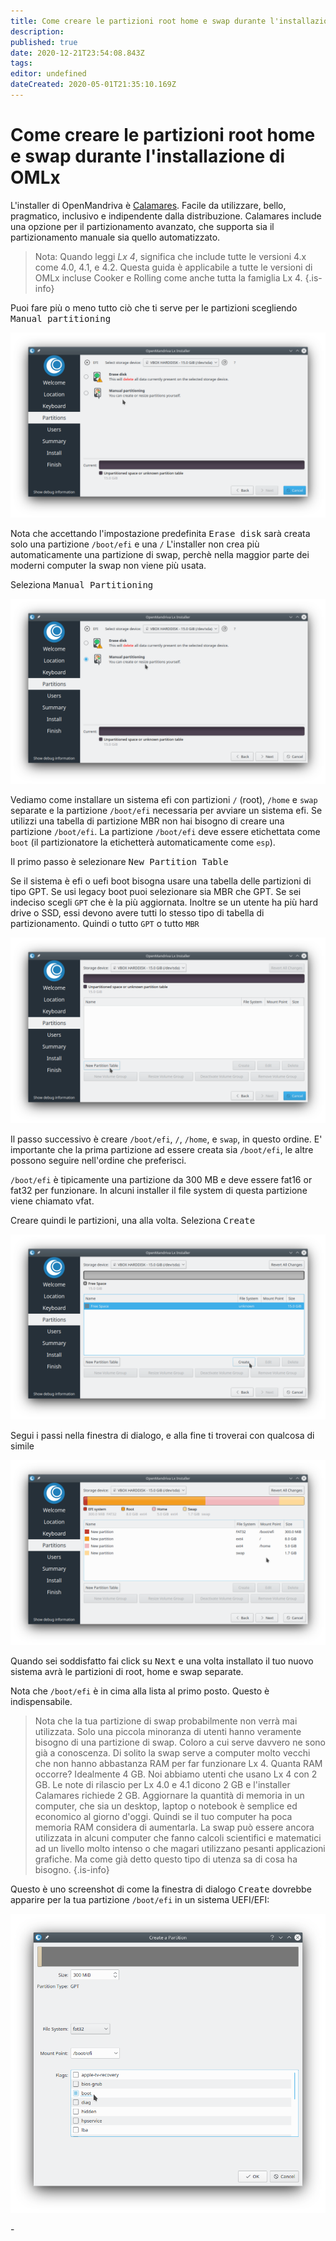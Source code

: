 ```yaml
---
title: Come creare le partizioni root home e swap durante l'installazione di OMLx
description: 
published: true
date: 2020-12-21T23:54:08.843Z
tags: 
editor: undefined
dateCreated: 2020-05-01T21:35:10.169Z
---
```


# Come creare le partizioni root home e swap durante l'installazione di OMLx

L'installer di OpenMandriva è  [Calamares](http://calamares.io/).
Facile da utilizzare, bello, pragmatico, inclusivo e  indipendente dalla distribuzione.
Calamares include una opzione per il partizionamento avanzato, che supporta sia il partizionamento manuale sia quello automatizzato.

> Nota: Quando leggi *Lx 4*, significa che include tutte le versioni 4.x come 4.0, 4.1, e 4.2. Questa guida è applicabile a tutte le versioni di OMLx incluse Cooker e Rolling come anche tutta la famiglia Lx 4.
{.is-info}

Puoi fare più o meno tutto ciò che ti serve per le partizioni scegliendo <kbd>Manual partitioning</kbd>

![root-home-swap-01.png](/images/root-home-swap-01.png)

Nota che accettando l'impostazione predefinita <kbd>Erase disk</kbd> sarà creata solo una partizione `/boot/efi` e una `/`
L'installer non crea più automaticamente una partizione di swap, perchè nella maggior parte dei moderni computer la swap non viene più usata.

Seleziona <kbd>Manual Partitioning</kbd>

![root-home-swap-02.png](/images/root-home-swap-02.png)

Vediamo come installare un sistema efi con partizioni `/` (root), `/home` e `swap` separate e la partizione `/boot/efi` necessaria per avviare un sistema efi. Se utilizzi una tabella di partizione MBR non hai bisogno di creare una partizione `/boot/efi`.
La partizione `/boot/efi` deve essere etichettata come `boot` (il partizionatore la etichetterà automaticamente come `esp`).

Il primo passo è selezionare <kbd>New Partition Table</kbd>

Se il sistema è efi o uefi boot bisogna usare una tabella delle partizioni di tipo GPT.
Se usi legacy boot puoi selezionare sia MBR che GPT. Se sei indeciso scegli `GPT` che è la più aggiornata. Inoltre se un utente ha più hard drive o SSD, essi devono avere tutti lo stesso tipo di tabella di partizionamento. Quindi o tutto `GPT` o tutto `MBR`

![root-home-swap-03.png](/images/root-home-swap-03.png)

Il passo successivo è creare `/boot/efi`, `/`, `/home`, e `swap`, in questo ordine.
E' importante che la prima partizione ad essere creata sia `/boot/efi`, le altre possono seguire nell'ordine che preferisci.

`/boot/efi` è tipicamente una partizione da 300 MB e deve essere fat16 or fat32 per funzionare. In alcuni installer il file system di questa partizione viene chiamato vfat.

Creare quindi le partizioni, una alla volta.
Seleziona <kbd>Create</kbd>

![root-home-swap-04.png](/images/root-home-swap-04.png)

Segui i passi nella finestra di dialogo, e alla fine ti troverai con qualcosa di simile

![root-home-swap-06.png](/images/root-home-swap-06.png)

Quando sei soddisfatto fai click su <kbd>Next</kbd> e una volta installato il tuo nuovo sistema avrà le partizioni di root, home e swap separate.

Nota che `/boot/efi` è in cima alla lista al primo posto. Questo è indispensabile.

> Nota che la tua partizione di swap probabilmente non verrà mai utilizzata. Solo una piccola minoranza di utenti hanno veramente bisogno di una partizione di swap. Coloro a cui serve davvero ne sono già a conoscenza. Di solito la swap serve a computer molto vecchi che non hanno abbastanza RAM per far funzionare Lx 4.
Quanta RAM occorre? Idealmente 4 GB. Noi abbiamo utenti che usano Lx 4 con 2 GB. Le note di rilascio per Lx 4.0 e 4.1 dicono 2 GB e l'installer Calamares richiede 2 GB.  Aggiornare la quantità di memoria in un computer, che sia un desktop, laptop o notebook è semplice ed economico al giorno d'oggi. Quindi se il tuo computer ha poca memoria RAM considera di aumentarla.
La swap può essere ancora utilizzata in alcuni computer che fanno calcoli scientifici e matematici ad un livello molto intenso o che magari utilizzano pesanti applicazioni grafiche. Ma come già detto questo tipo di utenza sa di cosa ha bisogno.
{.is-info}

Questo è uno screenshot di come la finestra di dialogo <kbd>Create</kbd> dovrebbe apparire per la tua partizione `/boot/efi`  in un sistema UEFI/EFI:

![root-home-swap-05.png](/images/root-home-swap-05.png)

\-